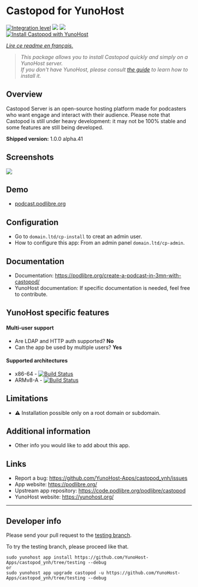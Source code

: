 # Castopod for YunoHost

[![Integration level](https://dash.yunohost.org/integration/castopod.svg)](https://dash.yunohost.org/appci/app/castopod) ![](https://ci-apps.yunohost.org/ci/badges/castopod.status.svg) ![](https://ci-apps.yunohost.org/ci/badges/castopod.maintain.svg)  
[![Install Castopod with YunoHost](https://install-app.yunohost.org/install-with-yunohost.svg)](https://install-app.yunohost.org/?app=castopod)

*[Lire ce readme en français.](./README_fr.md)*

> *This package allows you to install Castopod quickly and simply on a YunoHost server.  
If you don't have YunoHost, please consult [the guide](https://yunohost.org/#/install) to learn how to install it.*

## Overview
Castopod Server is an open-source hosting platform made for podcasters who want engage and interact with their audience. Please note that Castopod is still under heavy development: it may not be 100% stable and some features are still being developed.

**Shipped version:** 1.0.0 alpha.41

## Screenshots

![](https://podlibre.org/content/images/2020/12/Parisian-Podcast.png)

## Demo

 * [podcast.podlibre.org](https://podcast.podlibre.org/@podlibre_fr)

## Configuration

 * Go to `domain.ltd/cp-install` to creat an admin user.
 * How to configure this app: From an admin panel `domain.ltd/cp-admin`.

## Documentation

 * Documentation: https://podlibre.org/create-a-podcast-in-3mn-with-castopod/
 * YunoHost documentation: If specific documentation is needed, feel free to contribute.

## YunoHost specific features

#### Multi-user support

 * Are LDAP and HTTP auth supported? **No**
 * Can the app be used by multiple users? **Yes**

#### Supported architectures

* x86-64 - [![Build Status](https://ci-apps.yunohost.org/ci/logs/castopod%20%28Apps%29.svg)](https://ci-apps.yunohost.org/ci/apps/castopod/)
* ARMv8-A - [![Build Status](https://ci-apps-arm.yunohost.org/ci/logs/castopod%20%28Apps%29.svg)](https://ci-apps-arm.yunohost.org/ci/apps/castopod/)

## Limitations

* :warning: Installation possible only on a root domain or subdomain.

## Additional information

* Other info you would like to add about this app.

## Links

 * Report a bug: https://github.com/YunoHost-Apps/castopod_ynh/issues
 * App website: https://podlibre.org/
 * Upstream app repository: https://code.podlibre.org/podlibre/castopod
 * YunoHost website: https://yunohost.org/

---

## Developer info

Please send your pull request to the [testing branch](https://github.com/YunoHost-Apps/castopod_ynh/tree/testing).

To try the testing branch, please proceed like that.
```
sudo yunohost app install https://github.com/YunoHost-Apps/castopod_ynh/tree/testing --debug
or
sudo yunohost app upgrade castopod -u https://github.com/YunoHost-Apps/castopod_ynh/tree/testing --debug
```
